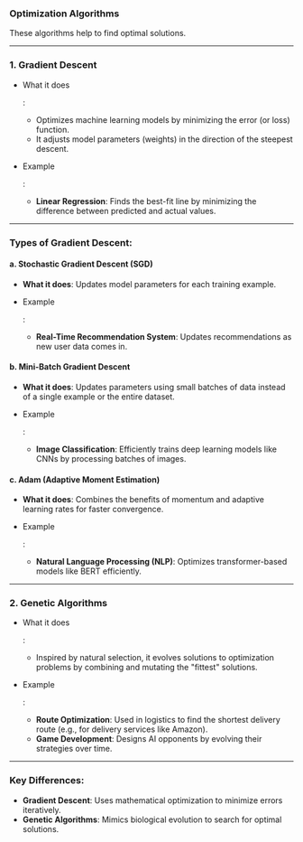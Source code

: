 ### **Optimization Algorithms**

These algorithms help to find optimal solutions.

------

### **1. Gradient Descent**

- What it does

  :

  - Optimizes machine learning models by minimizing the error (or loss) function.
  - It adjusts model parameters (weights) in the direction of the steepest descent.

- Example

  :

  - **Linear Regression**: Finds the best-fit line by minimizing the difference between predicted and actual values.

------

### Types of Gradient Descent:

#### **a. Stochastic Gradient Descent (SGD)**

- **What it does**: Updates model parameters for each training example.

- Example

  :

  - **Real-Time Recommendation System**: Updates recommendations as new user data comes in.

#### **b. Mini-Batch Gradient Descent**

- **What it does**: Updates parameters using small batches of data instead of a single example or the entire dataset.

- Example

  :

  - **Image Classification**: Efficiently trains deep learning models like CNNs by processing batches of images.

#### **c. Adam (Adaptive Moment Estimation)**

- **What it does**: Combines the benefits of momentum and adaptive learning rates for faster convergence.

- Example

  :

  - **Natural Language Processing (NLP)**: Optimizes transformer-based models like BERT efficiently.

------

### **2. Genetic Algorithms**

- What it does

  :

  - Inspired by natural selection, it evolves solutions to optimization problems by combining and mutating the "fittest" solutions.

- Example

  :

  - **Route Optimization**: Used in logistics to find the shortest delivery route (e.g., for delivery services like Amazon).
  - **Game Development**: Designs AI opponents by evolving their strategies over time.

------

### **Key Differences**:

- **Gradient Descent**: Uses mathematical optimization to minimize errors iteratively.
- **Genetic Algorithms**: Mimics biological evolution to search for optimal solutions.